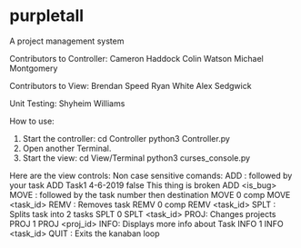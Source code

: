 # purpletall
A project management system

Contributors to Controller: 
  Cameron Haddock
  Colin Watson
  Michael Montgomery

Contributors to View: 
  Brendan Speed
  Ryan White
  Alex Sedgwick

Unit Testing: 
  Shyheim Williams


How to use:
1) Start the controller:
	cd Controller
	python3 Controller.py
2) Open another Terminal.
3) Start the view:
	cd View/Terminal
	python3 curses_console.py
	
Here are the view controls:
Non case sensitive comands:
ADD : followed by your task 
	ADD Task1 4-6-2019 false This thing is broken
	ADD <name> <expected comp> <is_bug> <desc>
MOVE : followed by the task number then destination
	MOVE 0 comp
	MOVE <task_id> <to>
REMV : Removes task
	REMV 0 comp
	REMV <task_id> 
SPLT : Splits task into 2 tasks
	SPLT 0 
	SPLT <task_id> 
PROJ: Changes projects
	PROJ 1
	PROJ <proj_id>
INFO: Displays more info about Task
	INFO 1
	INFO <task_id>
QUIT : Exits the kanaban loop 

